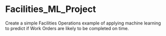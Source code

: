 # Facilities_ML_Project
Create a simple Facilities Operations example of applying machine learning to predict if Work Orders are likely to be completed on time.
